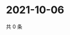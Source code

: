 # 2021-10-06

共 0 条

<!-- BEGIN WEIBO -->
<!-- 最后更新时间 Wed Oct 06 2021 06:08:28 GMT+0800 (China Standard Time) -->

<!-- END WEIBO -->
